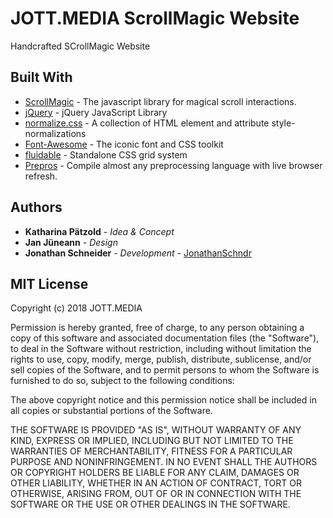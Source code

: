 # JOTT.MEDIA ScrollMagic Website

Handcrafted SCrollMagic Website

## Built With

- [ScrollMagic](https://github.com/janpaepke/ScrollMagic) - The javascript library for magical scroll interactions.
- [jQuery](https://github.com/jquery/jquery) - jQuery JavaScript Library
- [normalize.css](https://github.com/necolas/normalize.css) - A collection of HTML element and attribute style-normalizations
- [Font-Awesome](https://github.com/FortAwesome/Font-Awesome) - The iconic font and CSS toolkit
- [fluidable](https://github.com/andri/fluidable) - Standalone CSS grid system
- [Prepros](https://github.com/Subash/Prepros) - Compile almost any preprocessing language with live browser refresh.

## Authors

- **Katharina Pätzold** - _Idea & Concept_
- **Jan Jüneann** - _Design_
- **Jonathan Schneider** - _Development_ - [JonathanSchndr](https://github.com/JonathanSchndr)

## MIT License

Copyright (c) 2018 JOTT.MEDIA

Permission is hereby granted, free of charge, to any person obtaining a copy
of this software and associated documentation files (the "Software"), to deal
in the Software without restriction, including without limitation the rights
to use, copy, modify, merge, publish, distribute, sublicense, and/or sell
copies of the Software, and to permit persons to whom the Software is
furnished to do so, subject to the following conditions:

The above copyright notice and this permission notice shall be included in all
copies or substantial portions of the Software.

THE SOFTWARE IS PROVIDED "AS IS", WITHOUT WARRANTY OF ANY KIND, EXPRESS OR
IMPLIED, INCLUDING BUT NOT LIMITED TO THE WARRANTIES OF MERCHANTABILITY,
FITNESS FOR A PARTICULAR PURPOSE AND NONINFRINGEMENT. IN NO EVENT SHALL THE
AUTHORS OR COPYRIGHT HOLDERS BE LIABLE FOR ANY CLAIM, DAMAGES OR OTHER
LIABILITY, WHETHER IN AN ACTION OF CONTRACT, TORT OR OTHERWISE, ARISING FROM,
OUT OF OR IN CONNECTION WITH THE SOFTWARE OR THE USE OR OTHER DEALINGS IN THE
SOFTWARE.

